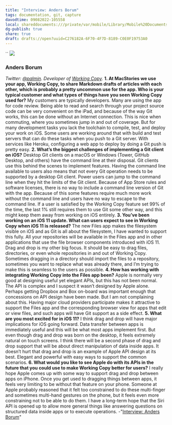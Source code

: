 ```yaml
---
title: "Interview: Anders Borum"
tags: documentation, git, capture
davodtime: 09082022-105558
local: shareddocuments:///private/var/mobile/Library/Mobile%20Documents/iCloud~md~obsidian/Documents/OBSHIDDIAN/drafts/C276182A-6F70-4F7D-8189-C0E0F19753A0.md
dg-publish: true
share: true
draft: drafts://open?uuid=C276182A-6F70-4F7D-8189-C0E0F19753A0
---
```

``
![](https://gallery.mailchimp.com/9f4b80a35728f7271fe3ea6ff/images/2eb8d57f-613a-4ea9-bd85-d4ded7b4ce62.jpeg)
### Anders Borum
_Twitter: [@palmin](https://twitter.com/palmin). Developer of [Working Copy](https://itunes.apple.com/us/app/working-copy-powerful-git-client/id896694807?mt=8&at=11lbfL&ct=weekly)._
**1\. At MacStories we use your app, Working Copy, to share Markdown drafts of articles with each other, which is probably a pretty uncommon use for the app. Who is your typical customer and what types of things have you seen Working Copy used for?**
My customers are typically developers. Many are using the app for code review. Being able to read and search through your project source code can be very convenient on the iPad, and because of the way Git works, this can be done without an Internet connection. This is nice when commuting, where you sometimes jump in and out of coverage.
But for many development tasks you lack the toolchain to compile, test, and deploy your work on iOS. Some users are working around that with build and test servers that can do these tasks when you push to a Git server. With services like Heroku, configuring a web app to deploy by doing a Git push is pretty easy.
**2\. What’s the biggest challenges of implementing a Git client on iOS?**
Desktop Git clients on a macOS or Windows (Tower, GitHub Desktop, and others) have the command line at their disposal. Git clients use this behind the scenes to implement features. Having the command line available to users also means that not every Git operation needs to be supported by a desktop Git client. Power users can jump to the command line when they hit the limits of the Git client.
Because of App Store rules and software licenses, there is no way to include a command line version of Git with the app. Because of this some features require much more work without the command line and users have no way to escape to the command line. If a user is satisfied by the Working Copy feature set 99% of the time, the last 1% still requires them to use Git some other way, and this might keep them away from working on iOS entirely.
**3\. You’ve been working on an iOS 11 update. What can users expect to see in Working Copy when iOS 11 is released?**
The new Files app makes the filesystem visible on iOS and as Git is all about the filesystem, I have wanted to support this fully. All your repositories will be available in the Files app and in other applications that use the file browser components introduced with iOS 11.
Drag and drop is my other big focus. It should be easy to drag files, directories, or even whole repositories in and out of Working Copy. Sometimes dragging in a directory should import the files to a repository, sometimes you want to replace what was already there, and I’m trying to make this is seamless to the users as possible.
**4\. How has working with integrating Working Copy into the Files app been?**
Apple is normally very good at designing useful yet elegant APIs, but this has not been normal. The API is complex and I suspect it wasn’t designed by Apple alone. Perhaps getting Dropbox and Box on-board was important enough that concessions on API design have been made.
But I am not complaining about this. Having major cloud providers participate makes it attractive to support the Files app and the corresponding browser view for apps that edit or view files, and such apps will have Git support as a side effect.
**5\. What are you most excited for in iOS 11?**
I think drag and drop will have major implications for iOS going forward. Data transfer between apps is immediately useful and this will be what most apps implement first. But even though drag and drop was born on the desktop, it feels extremely natural on touch screens. I think there will be a second phase of drag and drop support that will be about direct manipulation of data inside apps.
It doesn’t hurt that drag and drop is an example of Apple API design at its best. Elegant and powerful with easy ways to support the common scenarios.
**6\. What would you like to see Apple do with its APIs in the future that you could use to make Working Copy better for users?**
I really hope Apple comes up with some way to support drag and drop between apps on iPhone. Once you get used to dragging things between apps, it feels very limiting to be without that feature on your phone. Someone at Apple probably reasoned that it felt too constrained to do these multi-finger and sometimes multi-hand gestures on the phone, but it feels even more constraining not to be able to do them.
I have a long-term hope that the Siri API is opened up to allow more general things like answering questions on structured data inside apps or to execute operations.
-"[Interview: Anders Borum](https://club.macstories.net/posts/interview-anders-borum)"